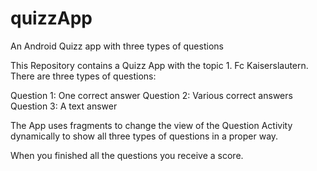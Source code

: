 # quizzApp
An Android Quizz app with three types of questions


This Repository contains a Quizz App with the topic 1. Fc Kaiserslautern. There are three types of questions:

Question 1: One correct answer
Question 2: Various correct answers
Question 3: A text answer


The App uses fragments to change the view of the Question Activity dynamically to show all three types of questions in a proper way.

When you finished all the questions you receive a score. 

